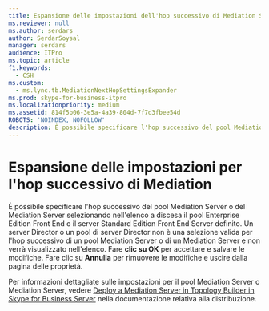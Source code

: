 ```yaml
---
title: Espansione delle impostazioni dell'hop successivo di Mediation Server
ms.reviewer: null
ms.author: serdars
author: SerdarSoysal
manager: serdars
audience: ITPro
ms.topic: article
f1.keywords:
  - CSH
ms.custom:
  - ms.lync.tb.MediationNextHopSettingsExpander
ms.prod: skype-for-business-itpro
ms.localizationpriority: medium
ms.assetid: 814f5b06-3e5a-4a39-804d-7f7d3fbee54d
ROBOTS: 'NOINDEX, NOFOLLOW'
description: È possibile specificare l'hop successivo del pool Mediation Server o del Mediation Server selezionando nell'elenco a discesa il pool Enterprise Edition Front End o il server Standard Edition Front End Server definito. Un server Director o un pool di server Director non è una selezione valida per l'hop successivo di un pool Mediation Server o di un Mediation Server e non verrà visualizzato nell'elenco. Fare clic su OK per accettare e salvare le modifiche. Fare clic su Annulla per rimuovere le modifiche e uscire dalla pagina delle proprietà.
---
```


# <a name="mediation-next-hop-settings-expander"></a>Espansione delle impostazioni per l'hop successivo di Mediation
 
È possibile specificare l'hop successivo del pool Mediation Server o del Mediation Server selezionando nell'elenco a discesa il pool Enterprise Edition Front End o il server Standard Edition Front End Server definito. Un server Director o un pool di server Director non è una selezione valida per l'hop successivo di un pool Mediation Server o di un Mediation Server e non verrà visualizzato nell'elenco. Fare **clic su OK** per accettare e salvare le modifiche. Fare clic su **Annulla** per rimuovere le modifiche e uscire dalla pagina delle proprietà.
  
Per informazioni dettagliate sulle impostazioni per il pool Mediation Server o Mediation Server, vedere [Deploy a Mediation Server in Topology Builder in Skype for Business Server](../../../deploy/deploy-enterprise-voice/deploy-a-mediation-server.md) nella documentazione relativa alla distribuzione.
  

